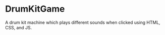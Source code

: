 # DrumKitGame
A drum kit machine which plays different sounds when clicked using HTML, CSS, and JS.
